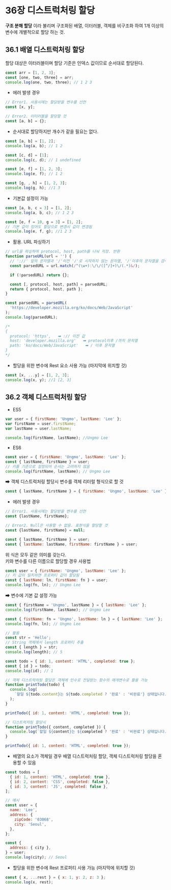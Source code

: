 # 36장 디스트럭처링 할당

**구조 분해 할당** 이라 불리며 구조화된 배열, 이터러블, 객체를 비구조화 하여 1개 이상의 변수에 개별적으로 할당 하는 것.

## 36.1 배열 디스트럭처링 할당

할당 대상은 이터러블이며 할당 기준은 인덱스 값이므로 순서대로 할당된다.

```js
const arr = [1, 2, 3];
const [one, two, three] = arr;
console.log(one, two, three); // 1 2 3
```

- 에러 발생 경우

```js
// Error1. 사용시에는 할당받을 변수를 선언
const [x, y];

// Error2. 이터러블을 할당할 것
const [a, b] = {};
```

- 순서대로 할당하지만 개수가 같을 필요는 없다.

```js
const [a, b] = [1, 2];
console.log(a, b); // 1 2

const [c, d] = [1];
console.log(c, d); // 1 undefined

const [e, f] = [1, 2, 3];
console.log(e, f); // 1 2

const [g, , h] = [1, 2, 3];
console.log(g, h); //1 3
```

- 기본값 설정이 가능

```js
const [a, b, c = 3] = [1, 2];
console.log(a, b, c); // 1 2 3

const [e, f = 10, g = 3] = [1, 2];
// 기본 값이 있어도 할당으로 변경시 값이 변경됨
console.log(e, f, g); //1 2 3
```

- 활용. URL 파싱하기

```js
// url을 파싱하여 protocol, host, path를 나눠 저장. 반환
function parseURL(url = '') {
  // '://' 앞의 문자열과 '/'이전 '/'로 시작하지 않는 문자열, '/'이후의 문자열을 검색
  const parsedURL = url.match(/^(\w+):\/\/([^/]+)\/(.*)&/);

  if (!parsedURL) return {};

  const [, protocol, host, path] = parsedURL;
  return { protocol, host, path };
}

const parsedURL = parseURL(
  'https://developer.mozilla.org/ko/docs/Web/JavaScript'
);
console.log(parsedURL);

/*
{
  protocol: 'https',   ➡ :// 이전 값
  host: 'developer.mozilla.org'   ➡ protocol이후 /까지 문자열
  path: 'ko/docs/Web/JavaScript'   ➡ / 이후 문자열
}
*/
```

- 할당을 위한 변수에 Rest 요소 사용 가능 (마지막에 위치할 것)

```js
const [x, ...y] = [1, 2, 3];
console.log(x, y); //1 [2, 3]
```

## 36.2 객체 디스트럭처링 할당

- ES5

```js
var user = { firstName: 'Ungmo', lastName: 'Lee' };
var firstName = user.firstName;
var lastName = user.lastName;

console.log(firstName, lastName); //Ungmo Lee
```

- ES6

```js
const user = { firstName: 'Ungmo', lastName: 'Lee' };
const { lastName, firstName } = user;
// 키를 기준으로 설정되어 순서는 고려하지 않음
console.log(firstName, lastName); // Ungmo Lee
```

➡ 객체 디스트럭처링 할당시 변수를 객체 리터럴 형식으로 할 것

```js
const { lastName, firstName } = { firstName: 'Ungmo', lastName: 'Lee' };
```

- 에러 발생 경우

```js
// Error1. 사용시에는 할당받을 변수를 선언
const {lastName, firstName};

// Error2. Null은 사용할 수 없음. 표현식을 할당할 것
const {lastName, firstName} = null;
```

```js
const { lastName, firstName } = user;
const { lastName: lastName, firstName: firstName } = user;
```

위 식은 모두 같은 의미를 갖는다. </br>
키와 변수를 다른 이름으로 할당할 경우 사용법

```js
const user = { firstName: 'Ungmo', lastName: 'Lee' };
// 키 값이 일치하면 프로퍼티 값이 할당됨
const { lastName: ln, firstName: fn } = user;
console.log(fn, ln); // Ungmo Lee
```

➡ 변수에 기본 값 설정 가능

```js
const { firstName = 'Ungmo', lastName } = { lastName: 'Lee' };
console.log(firstName, lastName); // Ungmo Lee

const { fistName: fn = 'Ungmo', lastName: ln } = { lastName: 'Lee' };
console.log(fn, ln); // Ungmo Lee

// 활용
const str = 'Hello';
// String 객체에서 length 프로퍼티 추출
const { length } = str;
console.log(length); // 5

const todo = { id: 1, content: 'HTML', completed: true };
const { id } = todo;
console.log(id); // 1

// 객체 디스트럭처링 할당은 객체에 인수로 전달받는 함수의 매개변수로 활용 가능
function printTodo(todo) {
  console.log(
    `할일 ${todo.content}는 ${todo.completed ? '완료' : '비완료'} 상태입니다.`
  );
}

printTodo({ id: 1, content: 'HTML', completed: true });

// 디스트럭처링 할당시
function printTodo({ content, completed }) {
  console.log(`할일 ${content}는 ${completed ? '완료' : '비완료'} 상태입니다.`);
}

printTodo({ id: 1, content: 'HTML', completed: true });
```

- 배열의 요소가 객체일 경우 배열 디스트럭처링 할당, 객체 디스트럭처링 할당을 혼용할 수 있음

```js
const todos = [
  { id: 1, content: 'HTML', completed: true },
  { id: 2, content: 'CSS', completed: false },
  { id: 3, content: 'JS', completed: false },
];

// 예시
const user = {
  name: 'Lee',
  address: {
    zipCode: '03068',
    city: 'Seoul',
  },
};

const {
  address: { city },
} = user;
console.log(city); // Seoul
```

- 할당을 위한 변수에 Rest 프로퍼티 사용 가능 (마지막에 위치할 것)

```js
const { x, ...rest } = { x: 1, y: 2, z: 3 };
console.log(x, rest);
```
